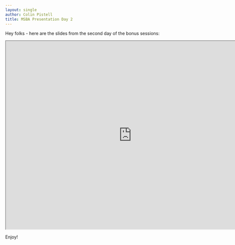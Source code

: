 ```yaml
---
layout: single
author: Colin Pistell
title: MSBA Presentation Day 2
---
```


Hey folks - here are the slides from the second day of the bonus sessions:

<iframe width="800" height="600" src="http://www.colinpistell.com/msbaPresentations/presentations/day2/"></iframe>

Enjoy!
